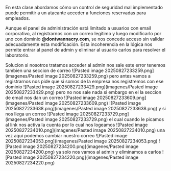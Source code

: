En esta clase abordamos cómo un control de seguridad mal implementado puede permitir a un atacante acceder a funciones reservadas para empleados.

Aunque el panel de administración está limitado a usuarios con email corporativo, al registrarnos con un correo legítimo y luego modificarlo por uno con dominio **@dontwannacry.com**, se nos concede acceso sin validar adecuadamente esta modificación. Esta incoherencia en la lógica nos permite entrar al panel de admin y eliminar al usuario carlos para resolver el laboratorio.

Solucion
si nosotros tratamos acceder al admin nos sale este error tenemos tambien una seccion de correo 
![Pasted image 20250827233259.png](imagenes/Pasted image 20250827233259.png)
pero antes vamos a registrarnos nos pide que si somos de la empresa nos registremos con ese dominio
![Pasted image 20250827233429.png](imagenes/Pasted image 20250827233429.png)
pero no nos sale nada si embargo en el la seccion de email nos dan un correo
![Pasted image 20250827233609.png](imagenes/Pasted image 20250827233609.png)
![Pasted image 20250827233638.png](imagenes/Pasted image 20250827233638.png)
y si nos llega un correo
![Pasted image 20250827233729.png](imagenes/Pasted image 20250827233729.png)
el cual cuando le picamos al link nos activa la cuenta
por lo cual nos logeamos
![Pasted image 20250827234010.png](imagenes/Pasted image 20250827234010.png)
una vez aqui podemos cambiar nuestro correo
![Pasted image 20250827234053.png](imagenes/Pasted image 20250827234053.png)
![Pasted image 20250827234200.png](imagenes/Pasted image 20250827234200.png)
ya solo nos vamos al admin y eliminamos a carlos
![Pasted image 20250827234220.png](imagenes/Pasted image 20250827234220.png)
